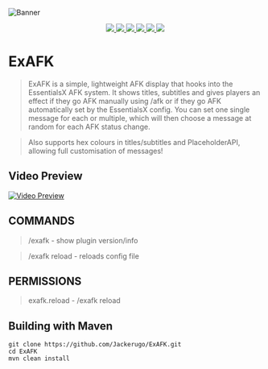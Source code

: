 ![Banner](https://imgur.com/5qWVg3Y.png) 
<p align="center">
  <a href="https://github.com/Jackerugo/ExAFK/blob/master/LICENSE">
<img src ="https://img.shields.io/github/license/Jackerugo/ExAFK.svg"/>
  </a>
  <a href="https://github.com/Jackerugo/ExAFK/releases">
<img src ="https://img.shields.io/github/release/Jackerugo/ExAFK.svg"/>
  </a>
  <a href="https://github.com/Jackerugo/ExAFK/issues">
<img src ="https://img.shields.io/github/issues/Jackerugo/ExAFK.svg"/>
  </a>
  <a href="https://github.com/Jackerugo/ExAFK/stargazers">
<img src ="https://img.shields.io/github/stars/Jackerugo/ExAFK.svg"/>
  </a>
  <a href="https://github.com/Jackerugo/ExAFK/network">
<img src ="https://img.shields.io/github/forks/Jackerugo/ExAFK.svg"/>
  </a>
  <a href="https://github.com/Jackerugo/ExAFK/contributors">
<img src ="https://img.shields.io/github/contributors/Jackerugo/ExAFK.svg"/>
  </a>
</p>

# ExAFK


> ExAFK is a simple, lightweight AFK display that hooks into the EssentialsX AFK system. It shows titles, subtitles and gives players an effect if they go AFK manually using /afk or if they go AFK automatically set by the EssentialsX config. You can set one single message for each or multiple, which will then choose a message at random for each AFK status change.

> Also supports hex colours in titles/subtitles and PlaceholderAPI, allowing full customisation of messages!

## Video Preview
[![Video Preview](https://img.youtube.com/vi/2duTRidKfQM/0.jpg)](https://www.youtube.com/watch?v=2duTRidKfQM)

## COMMANDS
> /exafk - show plugin version/info

> /exafk reload - reloads config file

## PERMISSIONS
> exafk.reload - /exafk reload

## Building with Maven
```
git clone https://github.com/Jackerugo/ExAFK.git
cd ExAFK
mvn clean install
```

